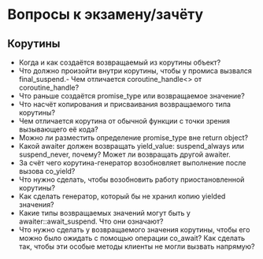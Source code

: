 # Вопросы к экзамену/зачёту

## Корутины

- Когда и как создаётся возвращаемый из корутины объект?
- Что должно произойти внутри корутины, чтобы у промиса вызвался final_suspend.- Чем отличается coroutine_handle<> от coroutine_handle<promise>?
- Что раньше создаётся promise_type или возвращаемое значение?
- Что насчёт копирования и присваивания возвращаемого типа корутины?
- Чем отличается корутина от обычной функции с точки зрения вызывающего её кода?
- Можно ли разместить определение promise_type вне return object?
- Какой awaiter должен возвращать yield_value: suspend_always или suspend_never, почему? Может ли возвращать другой awaiter.
- За счёт чего корутина-генератор возобновляет выполнение после вызова co_yield?
- Что нужно сделать, чтобы возобновить работу приостановленной корутины?
- Как сделать генератор, который бы не хранил копию yielded значения?
- Какие типы возвращаемых значений могут быть у awaiter::await_suspend.
  Что они означают?
- Что нужно сделать у возвращаемого значения корутины, чтобы его можно было
  ожидать с помощью операции co_await? Как сделать так, чтобы эти особые методы
  клиенты не могли вызвать напрямую?
